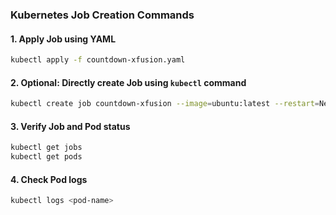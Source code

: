 ### Kubernetes Job Creation Commands

#### 1. Apply Job using YAML

```bash
kubectl apply -f countdown-xfusion.yaml
```

#### 2. Optional: Directly create Job using `kubectl` command

```bash
kubectl create job countdown-xfusion --image=ubuntu:latest --restart=Never -- sleep 5
```

#### 3. Verify Job and Pod status

```bash
kubectl get jobs
kubectl get pods
```

#### 4. Check Pod logs

```bash
kubectl logs <pod-name>
```
